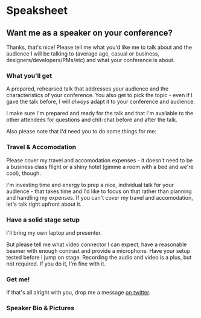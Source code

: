 <!-- ::Speaksheet -->
# Speaksheet

## Want me as a speaker on your conference?

Thanks, that's nice!
Please tell me what you'd like me to talk about and the audience I will be talking to (average age, casual or business, designers/developers/PMs/etc) and what your conference is about.

### What you'll get
A prepared, rehearsed talk that addresses your audience and the characteristics of your conference.
You also get to pick the topic - even if I gave the talk before, I will *always* adapt it to your conference and audience.

I make sure I'm prepared and ready for the talk and that I'm available to the other attendees for questions and chit-chat before and after the talk.

Also please note that I'd need you to do some things for me:

### Travel & Accomodation
Please cover my travel and accomodation expenses - it doesn't need to be a business class flight or a shiny hotel (gimme a room with a bed and we're cool), though.

I'm investing time and energy to prep a nice, individual talk for your audience - that takes time and I'd like to focus on that rather than planning and handling my expenses.
If you can't cover my travel and accomodation, let's talk right upfront about it.

### Have a solid stage setup
I'll bring my own laptop and presenter.

But please tell me what video connector I can expect, have a reasonable beamer with enough contrast and provide a microphone. Have your setup tested before I jump on stage.
Recording the audio and video is a plus, but not required.
If you do it, I'm fine with it.

### Get me!

If that's all alright with you, drop me a message [on twitter](https://twitter.com/g33konaut).

### Speaker Bio & Pictures

<blockquote>
<!--
Martin is open source contributor and web evangelist by heart from Zurich
with a decade experience from the trenches of software engineering in multiple fields.

He works as a software engineer at <a href="http://about.archilogic.com">Archilogic</a> in front- and backend.
He devotes his time to moving the web forward, fixing problems, building applications and systems
and breaking things for fun &amp; profit.

Martin believes in the web platform and is working with bleeding edge technologies that will allow the web to prosper.
-->
Martin is pretty decent at humaning and pretty good at computering,
so he decided to use his computering to improve his and other's humaning.

He loves the open web and open source and helps to make things better with, but not limited to, code.
</blockquote>

[<img src="images/me_400x400.jpg" width="100">](/images/me_400x400.jpg)
[<img src="images/the_one_cropped.jpg" width="100">](/images/the_one_cropped.jpg)
[<img src="images/madrid2013.jpg" width="100">](/images/madrid2013.jpg)
[<img src="images/lisbon2014.jpg" width="100">](/images/lisbon2014.jpg)
[<img src="images/Martin-Naumann-Color.jpg" width="100">](/images/Martin-Naumann-Color.jpg)
[<img src="images/Martin-Naumann-BW.jpg" width="100">](/images/Martin-Naumann-BW.jpg)
